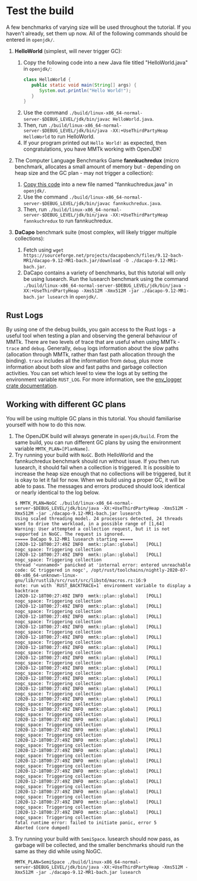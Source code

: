 # Test the build

A few benchmarks of varying size will be used throughout the tutorial. If you 
haven't already, set them up now. All of the following commands should be 
entered in `openjdk/`.

1. **HelloWorld** (simplest, will never trigger GC): 
   1. Copy the following code into a new Java file titled "HelloWorld.java" 
   in `openjdk/`:
      ```java
      class HelloWorld {
         public static void main(String[] args) {
            System.out.println("Hello World!");
         }
      }
      ```
   2. Use the command 
   `./build/linux-x86_64-normal-server-$DEBUG_LEVEL/jdk/bin/javac HelloWorld.java`.
   3. Then, run 
   `./build/linux-x86_64-normal-server-$DEBUG_LEVEL/jdk/bin/java -XX:+UseThirdPartyHeap HelloWorld` 
   to run HelloWorld.
   4. If your program printed out `Hello World!` as expected, then 
   congratulations, you have MMTk working with OpenJDK!
   
2. The Computer Language Benchmarks Game **fannkuchredux** (micro benchmark, 
allocates a small amount of memory but - depending on heap size and the GC 
plan - may not trigger a collection): 
   1. [Copy this code](https://salsa.debian.org/benchmarksgame-team/benchmarksgame/-/blob/master/bencher/programs/fannkuchredux/fannkuchredux.java) 
   into a new file named "fannkuchredux.java" 
   in `openjdk/`.
   2. Use the command 
   `./build/linux-x86_64-normal-server-$DEBUG_LEVEL/jdk/bin/javac fannkuchredux.java`.
   3. Then, run 
   `./build/linux-x86_64-normal-server-$DEBUG_LEVEL/jdk/bin/java -XX:+UseThirdPartyHeap fannkuchredux` 
   to run fannkuchredux.
   
3. **DaCapo** benchmark suite (most complex, will likely trigger multiple 
collections): 
   1. Fetch using 
   `wget https://sourceforge.net/projects/dacapobench/files/9.12-bach-MR1/dacapo-9.12-MR1-bach.jar/download -O ./dacapo-9.12-MR1-bach.jar`.
   2. DaCapo contains a variety of benchmarks, but this tutorial will only be 
   using lusearch. Run the lusearch benchmark using the command 
   `./build/linux-x86_64-normal-server-$DEBUG_LEVEL/jdk/bin/java -XX:+UseThirdPartyHeap -Xms512M -Xmx512M -jar ./dacapo-9.12-MR1-bach.jar lusearch` in `openjdk/`. 


## Rust Logs

By using one of the debug builds, you gain access to the Rust logs - a useful 
tool when testing a plan and observing the general behaviour of MMTk. 
There are two levels of trace that are useful when using MMTk - `trace` 
and `debug`. Generally, `debug` logs information about the slow paths 
(allocation through MMTk, rather than fast path allocation through the binding). 
`trace` includes all the information from `debug`, plus more information about 
both slow and fast paths and garbage collection activities. You can set which 
level to view the logs at by setting the environment variable `RUST_LOG`. For 
more information, see the 
[env_logger crate documentation](https://crates.io/crates/env_logger).
 

## Working with different GC plans

You will be using multiple GC plans in this tutorial. You should
familiarise yourself with how to do this now.

1. The OpenJDK build will always generate in `openjdk/build`. 
From the same build, you can run different GC plans by using the environment 
variable `MMTK_PLAN=[PlanName]`. 
1. Try running your build with `NoGC`. Both HelloWorld and the fannkuchredux 
benchmark should run without issue. If you then run lusearch, it should fail 
when a collection is triggered. It is possible to increase the heap size enough 
that no collections will be triggered, but it is okay to let it fail for now. 
When we build using a proper GC, it will be able to pass. The messages and 
errors produced should look identical or nearly identical to the log below.
    ```
    $ MMTK_PLAN=NoGC ./build/linux-x86_64-normal-server-$DEBUG_LEVEL/jdk/bin/java -XX:+UseThirdPartyHeap -Xms512M -Xmx512M -jar ./dacapo-9.12-MR1-bach.jar lusearch
    Using scaled threading model. 24 processors detected, 24 threads used to drive the workload, in a possible range of [1,64]
    Warning: User attempted a collection request, but it is not supported in NoGC. The request is ignored.
    ===== DaCapo 9.12-MR1 lusearch starting =====
    [2020-12-18T00:27:49Z INFO  mmtk::plan::global]   [POLL] nogc_space: Triggering collection
    [2020-12-18T00:27:49Z INFO  mmtk::plan::global]   [POLL] nogc_space: Triggering collection
    thread '<unnamed>' panicked at 'internal error: entered unreachable code: GC triggered in nogc', /opt/rust/toolchains/nightly-2020-07-08-x86_64-unknown-linux-gnu/lib/rustlib/src/rust/src/libstd/macros.rs:16:9
    note: run with `RUST_BACKTRACE=1` environment variable to display a backtrace
    [2020-12-18T00:27:49Z INFO  mmtk::plan::global]   [POLL] nogc_space: Triggering collection
    [2020-12-18T00:27:49Z INFO  mmtk::plan::global]   [POLL] nogc_space: Triggering collection
    [2020-12-18T00:27:49Z INFO  mmtk::plan::global]   [POLL] nogc_space: Triggering collection
    [2020-12-18T00:27:49Z INFO  mmtk::plan::global]   [POLL] nogc_space: Triggering collection
    [2020-12-18T00:27:49Z INFO  mmtk::plan::global]   [POLL] nogc_space: Triggering collection
    [2020-12-18T00:27:49Z INFO  mmtk::plan::global]   [POLL] nogc_space: Triggering collection
    [2020-12-18T00:27:49Z INFO  mmtk::plan::global]   [POLL] nogc_space: Triggering collection
    [2020-12-18T00:27:49Z INFO  mmtk::plan::global]   [POLL] nogc_space: Triggering collection
    [2020-12-18T00:27:49Z INFO  mmtk::plan::global]   [POLL] nogc_space: Triggering collection
    [2020-12-18T00:27:49Z INFO  mmtk::plan::global]   [POLL] nogc_space: Triggering collection
    [2020-12-18T00:27:49Z INFO  mmtk::plan::global]   [POLL] nogc_space: Triggering collection
    [2020-12-18T00:27:49Z INFO  mmtk::plan::global]   [POLL] nogc_space: Triggering collection
    [2020-12-18T00:27:49Z INFO  mmtk::plan::global]   [POLL] nogc_space: Triggering collection
    [2020-12-18T00:27:49Z INFO  mmtk::plan::global]   [POLL] nogc_space: Triggering collection
    [2020-12-18T00:27:49Z INFO  mmtk::plan::global]   [POLL] nogc_space: Triggering collection
    [2020-12-18T00:27:49Z INFO  mmtk::plan::global]   [POLL] nogc_space: Triggering collection
    [2020-12-18T00:27:49Z INFO  mmtk::plan::global]   [POLL] nogc_space: Triggering collection
    [2020-12-18T00:27:49Z INFO  mmtk::plan::global]   [POLL] nogc_space: Triggering collection
    [2020-12-18T00:27:49Z INFO  mmtk::plan::global]   [POLL] nogc_space: Triggering collection
    [2020-12-18T00:27:49Z INFO  mmtk::plan::global]   [POLL] nogc_space: Triggering collection
    [2020-12-18T00:27:49Z INFO  mmtk::plan::global]   [POLL] nogc_space: Triggering collection
    [2020-12-18T00:27:49Z INFO  mmtk::plan::global]   [POLL] nogc_space: Triggering collection
    fatal runtime error: failed to initiate panic, error 5
    Aborted (core dumped)
    ```
4. Try running your build with `SemiSpace`. lusearch should now
pass, as garbage will be collected, and the smaller benchmarks should run the 
same as they did while using NoGC.
    ```
    MMTK_PLAN=SemiSpace ./build/linux-x86_64-normal-server-$DEBUG_LEVEL/jdk/bin/java -XX:+UseThirdPartyHeap -Xms512M -Xmx512M -jar ./dacapo-9.12-MR1-bach.jar lusearch
    ```
